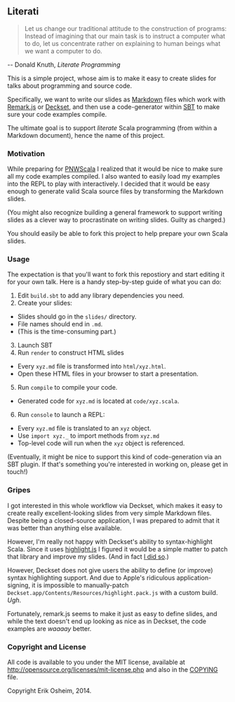 ## Literati

> Let us change our traditional attitude to the construction of
> programs: Instead of imagining that our main task is to instruct a
> computer what to do, let us concentrate rather on explaining to
> human beings what we want a computer to do.

-- Donald Knuth, *Literate Programming*

This is a simple project, whose aim is to make it easy to create
slides for talks about programming and source code.

Specifically, we want to write our slides as
[Markdown](http://daringfireball.net/projects/markdown/syntax) files
which work with [Remark.js](https://github.com/gnab/remark) or
[Deckset](http://www.decksetapp.com/), and then use a code-generator
within [SBT](http://www.scala-sbt.org/) to make sure your code
examples compile.

The ultimate goal is to support *literate* Scala programming (from
within a Markdown document), hence the name of this project.

### Motivation

While preparing for [PNWScala](http://pnwscala.org/2014/index.html) I
realized that it would be nice to make sure all my code examples
compiled. I also wanted to easily load my examples into the REPL to
play with interactively. I decided that it would be easy enough to
generate valid Scala source files by transforming the Markdown slides.

(You might also recognize building a general framework to support
writing slides as a clever way to procrastinate on writing
slides. Guilty as charged.)

You should easily be able to fork this project to help prepare your
own Scala slides.

### Usage

The expectation is that you'll want to fork this repostiory and start
editing it for your own talk. Here is a handy step-by-step guide of
what you can do:

1. Edit `build.sbt` to add any library dependencies you need.
2. Create your slides:
  * Slides should go in the `slides/` directory.
  * File names should end in `.md`.
  * (This is the time-consuming part.)
3. Launch SBT
4. Run `render` to construct HTML slides
  * Every `xyz.md` file is transformed into `html/xyz.html`.
  * Open these HTML files in your browser to start a presentation.
5. Run `compile` to compile your code.
  * Generated code for `xyz.md` is located at `code/xyz.scala`.
6. Run `console` to launch a REPL:
  * Every `xyz.md` file is translated to an `xyz` object.
  * Use `import xyz._` to import methods from `xyz.md`
  * Top-level code will run when the `xyz` object is referenced.

(Eventually, it might be nice to support this kind of code-generation
via an SBT plugin. If that's something you're interested in working
on, please get in touch!)

### Gripes

I got interested in this whole workflow via Deckset, which makes it
easy to create really excellent-looking slides from very simple
Markdown files. Despite being a closed-source application, I was
prepared to admit that it was better than anything else available.

However, I'm really not happy with Deckset's ability to
syntax-highlight Scala. Since it uses [highlight.js](https://highlightjs.org/) I figured it
would be a simple matter to patch that library and improve my slides.
(And in fact [I did so](https://github.com/isagalaev/highlight.js/pull/475).)

However, Deckset does not give users the ability to define (or
improve) syntax highlighting support. And due to Apple's ridiculous
application-signing, it is impossible to manually-patch
`Deckset.app/Contents/Resources/highlight.pack.js` with a custom
build. *Ugh*.

Fortunately, remark.js seems to make it just as easy to define slides,
and while the text doesn't end up looking as nice as in Deckset, the
code examples are *waaaay* better.

### Copyright and License

All code is available to you under the MIT license, available at
http://opensource.org/licenses/mit-license.php and also in the
[COPYING](COPYING) file.

Copyright Erik Osheim, 2014.
